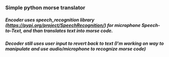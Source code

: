 ### Simple python morse translator

##### Encoder uses speech_recognition library (https://pypi.org/project/SpeechRecognition/) for microphone Speech-to-Text, and than translates text into morse code.

##### Decoder still uses user input to revert back to text (I'm working on way to manipulate and use audio/microphone to recognize morse code)

